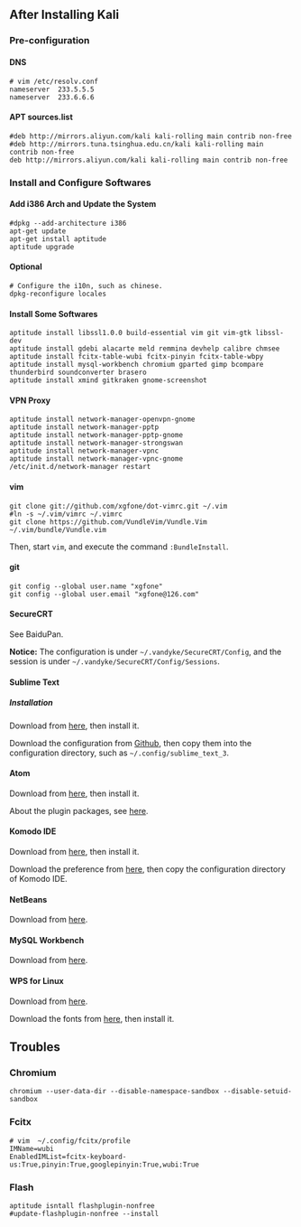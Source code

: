 
## After Installing Kali
### Pre-configuration
#### DNS
```shell
# vim /etc/resolv.conf
nameserver  233.5.5.5
nameserver  233.6.6.6
```

#### APT sources.list
```shell
#deb http://mirrors.aliyun.com/kali kali-rolling main contrib non-free
#deb http://mirrors.tuna.tsinghua.edu.cn/kali kali-rolling main contrib non-free
deb http://mirrors.aliyun.com/kali kali-rolling main contrib non-free
```

### Install and Configure Softwares
#### Add i386 Arch and Update the System
```shell
#dpkg --add-architecture i386
apt-get update
apt-get install aptitude
aptitude upgrade
```

#### Optional
```shell
# Configure the i10n, such as chinese.
dpkg-reconfigure locales
```

#### Install Some Softwares
```
aptitude install libssl1.0.0 build-essential vim git vim-gtk libssl-dev
aptitude install gdebi alacarte meld remmina devhelp calibre chmsee
aptitude install fcitx-table-wubi fcitx-pinyin fcitx-table-wbpy
aptitude install mysql-workbench chromium gparted gimp bcompare thunderbird soundconverter brasero
aptitude install xmind gitkraken gnome-screenshot
```

#### VPN Proxy
```
aptitude install network-manager-openvpn-gnome
aptitude install network-manager-pptp
aptitude install network-manager-pptp-gnome
aptitude install network-manager-strongswan
aptitude install network-manager-vpnc
aptitude install network-manager-vpnc-gnome
/etc/init.d/network-manager restart
```

#### vim
```shell
git clone git://github.com/xgfone/dot-vimrc.git ~/.vim
#ln -s ~/.vim/vimrc ~/.vimrc
git clone https://github.com/VundleVim/Vundle.Vim ~/.vim/bundle/Vundle.vim
```
Then, start `vim`, and execute the command `:BundleInstall`.

#### git
```
git config --global user.name "xgfone"
git config --global user.email "xgfone@126.com"
```

#### SecureCRT
See BaiduPan.

**Notice:** The configuration is under `~/.vandyke/SecureCRT/Config`, and the session is under `~/.vandyke/SecureCRT/Config/Sessions`.

#### Sublime Text
##### Installation
Download from [here](https://www.sublimetext.com/3), then install it.

Download the configuration from [Github](https://github.com/xgfone/sublime-config), then copy them into the configuration directory, such as `~/.config/sublime_text_3`.

#### Atom
Download from [here](https://atom.io/), then install it.

About the plugin packages, see [here](https://github.com/xgfone/snippet/blob/master/snippet/config/atom-packages.md).

#### Komodo IDE
Download from [here](http://downloads.activestate.com/Komodo/releases/), then install it.

Download the preference from [here](https://github.com/xgfone/snippet/blob/master/snippet/config/komodoide-prefs.xml), then copy the configuration directory of Komodo IDE.

#### NetBeans
Download from [here](https://netbeans.org/downloads/).

#### MySQL Workbench
Download from [here](http://dev.mysql.com/downloads/workbench/).

#### WPS for Linux
Download from [here](http://community.wps.cn/download/).

Download the fonts from [here](https://github.com/xgfone/snippet/blob/master/snippet/software/symbol-fonts_1.2_all.deb?raw=true), then install it.


## Troubles

### Chromium
```
chromium --user-data-dir --disable-namespace-sandbox --disable-setuid-sandbox
```

### Fcitx
```shell
# vim  ~/.config/fcitx/profile
IMName=wubi
EnabledIMList=fcitx-keyboard-us:True,pinyin:True,googlepinyin:True,wubi:True
```

### Flash
```shell
aptitude isntall flashplugin-nonfree
#update-flashplugin-nonfree --install
```
